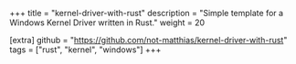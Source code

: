+++
title = "kernel-driver-with-rust"
description = "Simple template for a Windows Kernel Driver written in Rust."
weight = 20

[extra]
github = "https://github.com/not-matthias/kernel-driver-with-rust"
tags = ["rust", "kernel", "windows"]
+++
